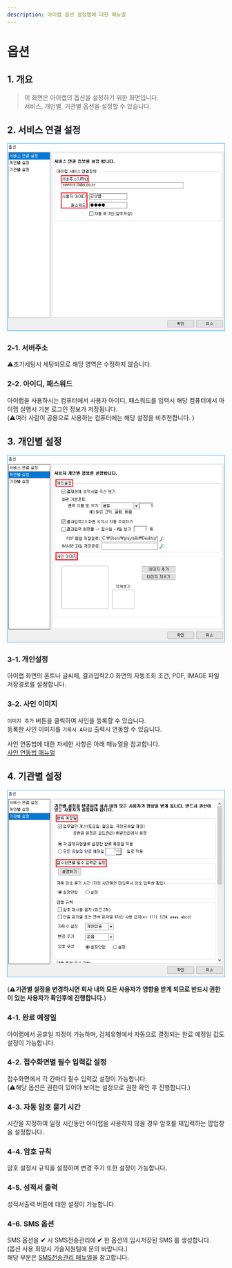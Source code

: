 ```yaml
---
description: 아이랩 옵션 설정법에 대한 매뉴얼
---
```


# 옵션

## 1. 개요

> 이 화면은 아이랩의 옵션을 설정하기 위한 화면입니다.  
> 서비스, 개인별, 기관별 옵션을 설정할 수 있습니다.

## 2. 서비스 연결 설정

![](../.gitbook/assets/000-_.png)

### 2-1. 서버주소

⚠️초기세팅시 세팅되므로 해당 영역은 수정하지 않습니다.

### 2-2. 아이디, 패스워드

아이랩을 사용하시는 컴퓨터에서 사용자 아이디, 패스워드를 입력시 해당 컴퓨터에서 아이랩 실행시 기본 로그인 정보가 저장됩니다.  
\(⚠️여러 사람이 공용으로 사용하는 컴퓨터에는 해당 설정을 비추천합니다. \)

## 3. 개인별 설정

![](../.gitbook/assets/001-_-_.png)

### 3-1. 개인설정

아이랩 화면의 폰트나 글씨체, 결과입력2.0 화면의 자동조회 조건, PDF, IMAGE 파일 저장경로를 설정합니다.

### 3-2. 사인 이미지

`이미지 추가` 버튼을 클릭하여 사인을 등록할 수 있습니다.  
등록한 사인 이미지를 `기록서 A타입` 출력시 연동할 수 있습니다.

사인 연동법에 대한 자세한 사항은 아래 매뉴얼을 참고합니다.  
[사인 연동법 매뉴얼](../faq/a.md)

## 4. 기관별 설정

![](../.gitbook/assets/002-_-_.png)

\(**⚠️기관별 설정을 변경하시면 회사 내의 모든 사용자가 영향을 받게 되므로 반드시 권한이 있는 사용자가 확인후에 진행합니다.**\)

### 4-1. 완료 예정일

아이랩에서 공휴일 지정이 가능하며, 검체유형에서 자동으로 결정되는 완료 예정일 값도 설정이 가능합니다.

### 4-2. 접수화면별 필수 입력값 설정

접수화면에서 각 칸마다 필수 입력값 설정이 가능합니다.  
\(⚠️해당 옵션은 권한이 있어야 보이는 설정으로 권한 확인 후 진행합니다.\)

### 4-3. 자동 암호 묻기 시간

시간을 지정하여 일정 시간동안 아이랩을 사용하지 않을 경우 암호를 재입력하는 팝업창을 설정합니다.

### 4-4. 암호 규칙

암호 설정시 규칙을 설정하며 변경 주기 또한 설정이 가능합니다.

### 4-5. 성적서 출력

성적서출력 버튼에 대한 설정이 가능합니다.

### 4-6. SMS 옵션

SMS 옵션을 **✔** 시 SMS전송관리에 **✔** 한 옵션의 임시저장된 SMS 를 생성합니다.  
\(옵션 사용 희망시 기술지원팀에 문의 바랍니다.\)  
해당 부분은 [SMS전송관리 매뉴얼](../03/1101.md)을 참고합니다.

